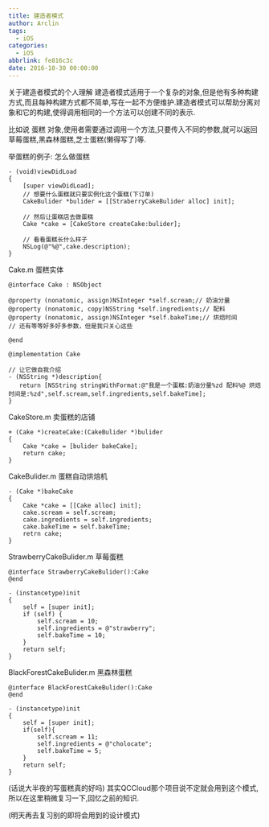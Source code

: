 ```yaml
---
title: 建造者模式
author: Arclin
tags:
  - iOS
categories:
  - iOS
abbrlink: fe816c3c
date: 2016-10-30 00:00:00
---
```

关于建造者模式的个人理解
建造者模式适用于一个复杂的对象,但是他有多种构建方式,而且每种构建方式都不简单,写在一起不方便维护.建造者模式可以帮助分离对象和它的构建,使得调用相同的一个方法可以创建不同的表示.
<!-- more -->
比如说 蛋糕 对象,使用者需要通过调用一个方法,只要传入不同的参数,就可以返回草莓蛋糕,黑森林蛋糕,芝士蛋糕(懒得写了)等.

举蛋糕的例子:
怎么做蛋糕

```
- (void)viewDidLoad
{
	[super viewDidLoad];
	// 想要什么蛋糕就只要实例化这个蛋糕(下订单)
	CakeBulider *bulider = [[StraberryCakeBulider alloc] init];	
	
	// 然后让蛋糕店去做蛋糕
	Cake *cake = [CakeStore createCake:bulider];
	
	// 看看蛋糕长什么样子
	NSLog(@"%@",cake.description);
}
```

Cake.m 蛋糕实体

```
@interface Cake : NSObject

@property (nonatomic, assign)NSInteger *self.scream;// 奶油分量
@property (nonatomic, copy)NSString *self.ingredients;// 配料
@property (nonatomic, assign)NSInteger *self.bakeTime;// 烘焙时间
// 还有等等好多好多参数，但是我只关心这些

@end

@implementation Cake

// 让它做自我介绍
- (NSString *)description{
   return [NSString stringWithFormat:@"我是一个蛋糕:奶油分量%zd 配料%@ 烘焙时间是:%zd",self.scream,self.ingredients,self.bakeTime];
}
```

CakeStore.m 卖蛋糕的店铺

```
+ (Cake *)createCake:(CakeBulider *)bulider
{
	Cake *cake = [bulider bakeCake];
	return cake;
}
```

CakeBulider.m 蛋糕自动烘焙机

```
- (Cake *)bakeCake
{
	Cake *cake = [[Cake alloc] init];
	cake.scream = self.scream;
	cake.ingredients = self.ingredients;
	cake.bakeTime = self.bakeTime;
	retrn cake;
}
```

StrawberryCakeBulider.m 草莓蛋糕

```
@interface StrawberryCakeBulider():Cake
@end

- (instancetype)init
{
    self = [super init];
    if (self) {
        self.scream = 10;
        self.ingredients = @"strawberry";
        self.bakeTime = 10;
    }
    return self;
}
```

BlackForestCakeBulider.m 黑森林蛋糕

```
@interface BlackForestCakeBulider():Cake
@end

- (instancetype)init
{
	self = [super init];
	if(self){
		self.scream = 11;
		self.ingredients = @"cholocate";
		self.bakeTime = 5;
	}
	return self;
}
```

(话说大半夜的写蛋糕真的好吗)
其实QCCloud那个项目说不定就会用到这个模式,所以在这里稍微复习一下,回忆之前的知识.

(明天再去复习别的即将会用到的设计模式)